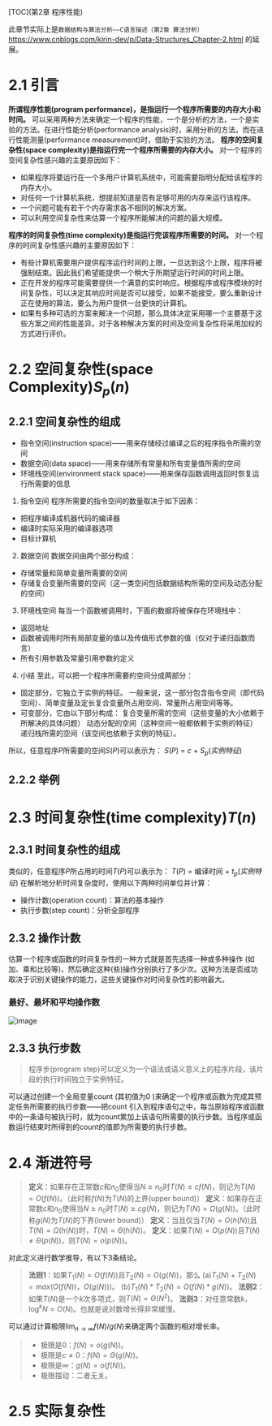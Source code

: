 [TOC](第2章 程序性能)

此章节实际上是`数据结构与算法分析——C语言描述（第2章 算法分析）`<https://www.cnblogs.com/kirin-dev/p/Data-Structures_Chapter-2.html> 的延展。

# 2.1 引言

**所谓程序性能(program performance)，是指运行一个程序所需要的内存大小和时间。**
可以采用两种方法来确定一个程序的性能，一个是分析的方法，一个是实验的方法。在进行性能分析(performance analysis)时，采用分析的方法，而在进行性能测量(performance measurement)时，借助于实验的方法。
**程序的空间复杂性(space complexity)是指运行完一个程序所需要的内存大小。**
对一个程序的空间复杂性感兴趣的主要原因如下：

- 如果程序将要运行在一个多用户计算机系统中，可能需要指明分配给该程序的内存大小。
- 对任何一个计算机系统，想提前知道是否有足够可用的内存来运行该程序。
- 一个问题可能有若干个内存需求各不相同的解决方案。
- 可以利用空间复杂性来估算一个程序所能解决的问题的最大规模。

**程序的时间复杂性(time complexity)是指运行完该程序所需要的时间。**
对一个程序的时间复杂性感兴趣的主要原因如下：

- 有些计算机需要用户提供程序运行时间的上限，一旦达到这个上限，程序将被强制结束。因此我们希望能提供一个稍大于所期望运行时间的时间上限。
- 正在开发的程序可能需要提供一个满意的实时响应。根据程序或程序模块的时间复杂性，可以决定其响应时间是否可以接受，如果不能接受，要么重新设计正在使用的算法，要么为用户提供一台更快的计算机。
- 如果有多种可选的方案来解决一个问题，那么具体决定采用哪一个主要基于这些方案之间的性能差异。对于各种解决方案的时间及空间复杂性将采用加权的方式进行评价。

# 2.2 空间复杂性(space Complexity)$S_p(n)$

## 2.2.1 空间复杂性的组成

- 指令空间(instruction space)——用来存储经过编译之后的程序指令所需的空间
- 数据空间(data space)——用来存储所有常量和所有变量值所需的空间
- 环境栈空间(environment stack space)——用来保存函数调用返回时恢复运行所需要的信息

1. 指令空间
程序所需要的指令空间的数量取决于如下因素：

- 把程序编译成机器代码的编译器
- 编译时实际采用的编译器选项
- 目标计算机

2. 数据空间
数据空间由两个部分构成：

- 存储常量和简单变量所需要的空间
- 存储复合变量所需要的空间（这一类空间包括数据结构所需的空间及动态分配的空间）

3. 环境栈空间
每当一个函数被调用时，下面的数据将被保存在环境栈中：

- 返回地址
- 函数被调用时所有局部变量的值以及传值形式参数的值（仅对于递归函数而言）
- 所有引用参数及常量引用参数的定义

4. 小结
至此，可以把一个程序所需要的空间分成两部分：

- 固定部分，它独立于实例的特征。
一般来说，这一部分包含指令空间（即代码空间）、简单变量及定长复合变量所占用空间、常量所占用空间等等。
- 可变部分，它由以下部分构成：
复合变量所需的空间（这些变量的大小依赖于所解决的具体问题）
动态分配的空间（这种空间一般都依赖于实例的特征）
递归栈所需的空间（该空间也依赖于实例的特征）。

所以，任意程序$P$所需要的空间$S(P)$可以表示为：
$S(P)$ = $c$ + $S_p(实例特征)$

## 2.2.2 举例

# 2.3 时间复杂性(time complexity)$T(n)$

## 2.3.1 时间复杂性的组成

类似的，任意程序$P$所占用的时间$T(P)$可以表示为：
$T(P)$ = 编译时间 + $t_p(实例特征)$
在解析地分析时间复杂度时，使用以下两种时间单位并计算：

- 操作计数(operation count)：算法的基本操作
- 执行步数(step count)：分析全部程序

## 2.3.2 操作计数

估算一个程序或函数的时间复杂性的一种方式就是首先选择一种或多种操作 (如加、乘和比较等)，然后确定这种(些)操作分别执行了多少次。这种方法是否成功取决于识别关键操作的能力，这些关键操作对时间复杂性的影响最大。

### 最好、最坏和平均操作数

![image](https://img2022.cnblogs.com/blog/2975286/202209/2975286-20220919084747620-1988347916.jpg)

## 2.3.3 执行步数

> 程序步(program step)可以定义为一个语法或语义意义上的程序片段，该片段的执行时间独立于实例特征。

可以通过创建一个全局变量count (其初值为0 )来确定一个程序或函数为完成其预定任务所需要的执行步数——把count 引入到程序语句之中，每当原始程序或函数中的一条语句被执行时，就为count累加上该语句所需要的执行步数。当程序或函数运行结束时所得到的count的值即为所需要的执行步数。

# 2.4 渐进符号

> **定义**：如果存在正常数$c$和$n_0$使得当$N≥n_0$时$T(N)≤cf(N)$，则记为$T(N)=O(f(N))$。（此时称$f(N)$为$T(N)$的上界(upper bound)）
> **定义**：如果存在正常数$c$和$n_0$使得当$N≥n_0$时$T(N)≥cg(N)$，则记为$T(N)=Ω(g(N))$。（此时称$g(N)$为$T(N)$的下界(lower bound)）
> **定义**：当且仅当$T(N)=O(h(N))$且$T(N)=Ω(h(N))$时，$T(N)=Θ(h(N))$。
> **定义**：如果$T(N)=O(p(N))$且$T(N)≠Θ(p(N))$，则$T(N)=o(p(N))$。

对此定义进行数学推导，有以下3条结论。
>**法则1**：如果$T_1(N)=O(f(N))$且$T_2(N)=O(g(N))$，那么
>(a)$T_1(N)+T_2(N)=max(O(f(N))，O(g(N)))$。
>(b)$T_1(N)*T_2(N)=O(f(N)*g(N))$。
>**法则2**：如果$T(N)$是一个$k$次多项式，则$T(N)=Θ(N^2)$。
>**法则3**：对任意常数$k$，$\log^kN=O(N)$。也就是说对数增长得非常缓慢。

可以通过计算极限$\lim_{n\to \infty}f(N)/g(N)$来确定两个函数的相对增长率。
>
>- 极限是$0$：$f(N)=o(g(N))$。
>- 极限是$c≠0$：$f(N)=Θ(g(N))$。
>- 极限是$\infty$：$g(N)=o(f(N))$。
>- 极限摆动：二者无关。
>
# 2.5 实际复杂性
